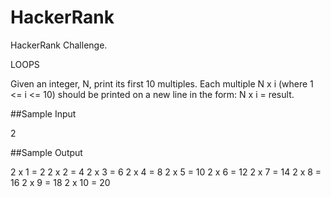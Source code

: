 # HackerRank
HackerRank Challenge.

LOOPS

Given an integer, N, print its first 10 multiples. Each multiple N x i (where 1 <= i <= 10) should be printed on a new line in the form: N x i = result.

##Sample Input

2

##Sample Output

2 x 1 = 2
2 x 2 = 4
2 x 3 = 6
2 x 4 = 8
2 x 5 = 10
2 x 6 = 12
2 x 7 = 14
2 x 8 = 16
2 x 9 = 18
2 x 10 = 20
